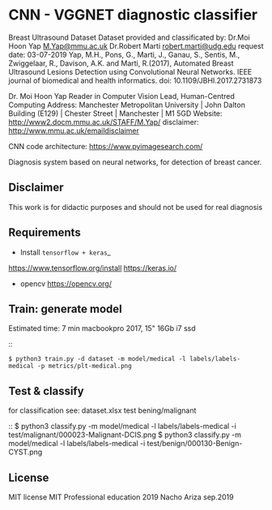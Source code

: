 CNN - VGGNET diagnostic classifier
==================================

Breast Ultrasound Dataset
Dataset provided and classificated by:
Dr.Moi Hoon Yap <M.Yap@mmu.ac.uk>
Dr.Robert Marti <robert.marti@udg.edu>
request date: 03-07-2019
Yap, M.H., Pons, G., Marti, J., Ganau, S., Sentis, M., Zwiggelaar, R., Davison, A.K. and Marti, R.(2017),
Automated Breast Ultrasound Lesions Detection using Convolutional Neural Networks.
IEEE journal of biomedical and health informatics. doi: 10.1109/JBHI.2017.2731873

Dr. Moi Hoon Yap
Reader in Computer Vision
Lead, Human-Centred Computing
Address:
Manchester Metropolitan University | John Dalton Building (E129) | Chester Street | Manchester | M1 5GD
Website: http://www2.docm.mmu.ac.uk/STAFF/M.Yap/
disclaimer: http://www.mmu.ac.uk/emaildisclaimer

CNN code architecture: https://www.pyimagesearch.com/

Diagnosis system based on neural networks, for detection of breast cancer.

Disclaimer
----------
This work is for didactic purposes and should not be used for real diagnosis


Requirements
--------------
-  Install `tensorflow + keras`_

https://www.tensorflow.org/install
https://keras.io/

-  opencv
https://opencv.org/



Train: generate model
---------------------
Estimated time: 7 min
macbookpro 2017, 15" 16Gb i7 ssd

::

    $ python3 train.py -d dataset -m model/medical -l labels/labels-medical -p metrics/plt-medical.png

Test & classify
---------------
for classification see: dataset.xlsx
test bening/malignant

::
    $ python3 classify.py -m model/medical -l labels/labels-medical -i test/malignant/000023-Malignant-DCIS.png
    $ python3 classify.py -m model/medical -l labels/labels-medical -i test/benign/000130-Benign-CYST.png


License
-------
MIT license
MIT Professional education 2019
Nacho Ariza sep.2019


